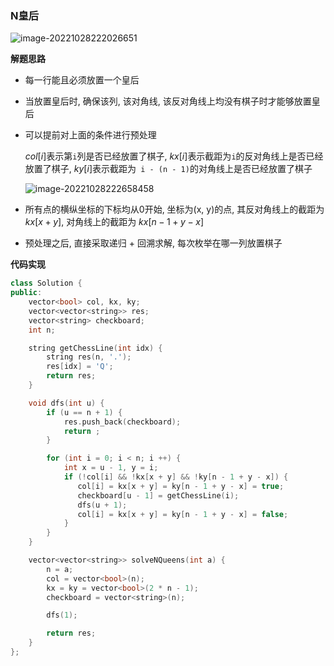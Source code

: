 ### N皇后

![image-20221028222026651](http://www.cdn.liver0377.xyz/typora/202210282220704.png)



**解题思路**

- 每一行能且必须放置一个皇后

- 当放置皇后时, 确保该列, 该对角线, 该反对角线上均没有棋子时才能够放置皇后

- 可以提前对上面的条件进行预处理

  $col[i]$表示第`i`列是否已经放置了棋子, $kx[i]$表示截距为`i`的反对角线上是否已经放置了棋子, $ky[i]$表示截距为` i - (n - 1)`的对角线上是否已经放置了棋子

  ![image-20221028222658458](http://www.cdn.liver0377.xyz/typora/202210282226515.png)

- 所有点的横纵坐标的下标均从0开始,  坐标为(x, y)的点, 其反对角线上的截距为 $kx[x + y]$, 对角线上的截距为 $kx[n - 1 + y - x]$

- 预处理之后, 直接采取递归 + 回溯求解, 每次枚举在哪一列放置棋子



**代码实现**

```cc
class Solution {
public:
    vector<bool> col, kx, ky;
    vector<vector<string>> res;
    vector<string> checkboard;
    int n;

    string getChessLine(int idx) {
        string res(n, '.');
        res[idx] = 'Q';
        return res;
    }

    void dfs(int u) {
        if (u == n + 1) {
            res.push_back(checkboard);
            return ;
        }

        for (int i = 0; i < n; i ++) {
            int x = u - 1, y = i;
            if (!col[i] && !kx[x + y] && !ky[n - 1 + y - x]) {
               col[i] = kx[x + y] = ky[n - 1 + y - x] = true;
               checkboard[u - 1] = getChessLine(i);
               dfs(u + 1);
               col[i] = kx[x + y] = ky[n - 1 + y - x] = false;
            }
        }
    }

    vector<vector<string>> solveNQueens(int a) {
        n = a;
        col = vector<bool>(n);
        kx = ky = vector<bool>(2 * n - 1);
        checkboard = vector<string>(n);

        dfs(1);

        return res;
    }
};
```

